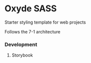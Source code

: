 # Oxyde SASS

Starter styling template for web projects

Follows the 7-1 architecture

### Development

1. Storybook
